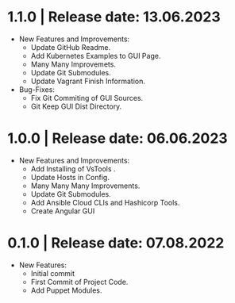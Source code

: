 1.1.0	|	Release date: **13.06.2023**
============================================
* New Features and Improvements:
  - Update GitHub Readme.
  - Add Kubernetes Examples to GUI Page.
  - Many Many Improvemets.
  - Update Git Submodules.
  - Update Vagrant Finish Information.
* Bug-Fixes:
  - Fix Git Commiting of GUI Sources.
  - Git Keep GUI Dist Directory.


1.0.0	|	Release date: **06.06.2023**
============================================
* New Features and Improvements:
  - Add Installing of VsTools .
  - Update Hosts in Config.
  - Many Many Many Improvements.
  - Update Git Submodules.
  - Add Ansible Cloud CLIs and Hashicorp Tools.
  - Create Angular GUI


0.1.0	|	Release date: **07.08.2022**
============================================
* New Features:
  - Initial commit
  - First Commit of Project Code.
  - Add Puppet Modules.


